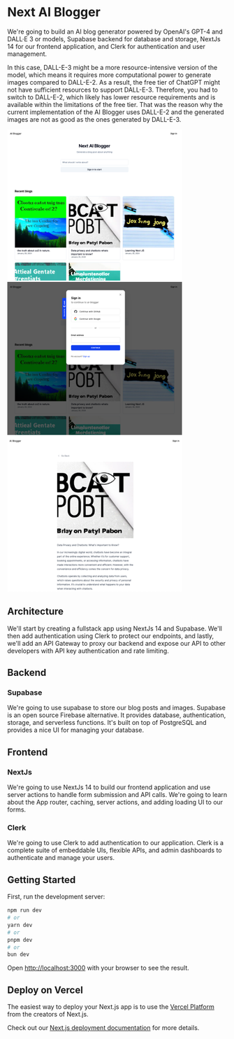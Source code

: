 # Next AI Blogger

We're going to build an AI blog generator powered by OpenAI's GPT-4 and DALL·E 3 or models, Supabase backend for database and storage, NextJs 14 for our frontend application, and Clerk for authentication and user management.

In this case, DALL-E-3 might be a more resource-intensive version of the model, which means it requires more computational power to generate images compared to DALL-E-2. As a result, the free tier of ChatGPT might not have sufficient resources to support DALL-E-3. Therefore, you had to switch to DALL-E-2, which likely has lower resource requirements and is available within the limitations of the free tier. That was the reason why the current implementation of the AI Blogger uses DALL-E-2 and the generated images are not as good as the ones generated by DALL-E-3.

<img src='assets/ai-blogger.png' width="400" style="margin-right: 20px;"><img src='assets/ai-blogger-clerk.png' width="400" style="margin-right: 20px;"><img src='assets/ai-blogger-blog.png' width="400" style="margin-right: 20px;">

## Architecture

We'll start by creating a fullstack app using NextJs 14 and Supabase. We'll then add authentication using Clerk to protect our endpoints, and lastly, we'll add an API Gateway to proxy our backend and expose our API to other developers with API key authentication and rate limiting.

## Backend

### Supabase

We're going to use supabase to store our blog posts and images. Supabase is an open source Firebase alternative. It provides database, authentication, storage, and serverless functions. It's built on top of PostgreSQL and provides a nice UI for managing your database.

## Frontend

### NextJs

We're going to use NextJs 14 to build our frontend application and use server actions to handle form submission and API calls. We're going to learn about the App router, caching, server actions, and adding loading UI to our forms.

### Clerk

We're going to use Clerk to add authentication to our application. Clerk is a complete suite of embeddable UIs, flexible APIs, and admin dashboards to authenticate and manage your users.

## Getting Started

First, run the development server:

```bash
npm run dev
# or
yarn dev
# or
pnpm dev
# or
bun dev
```

Open [http://localhost:3000](http://localhost:3000) with your browser to see the result.

## Deploy on Vercel

The easiest way to deploy your Next.js app is to use the [Vercel Platform](https://vercel.com/new?utm_medium=default-template&filter=next.js&utm_source=create-next-app&utm_campaign=create-next-app-readme) from the creators of Next.js.

Check out our [Next.js deployment documentation](https://nextjs.org/docs/deployment) for more details.
